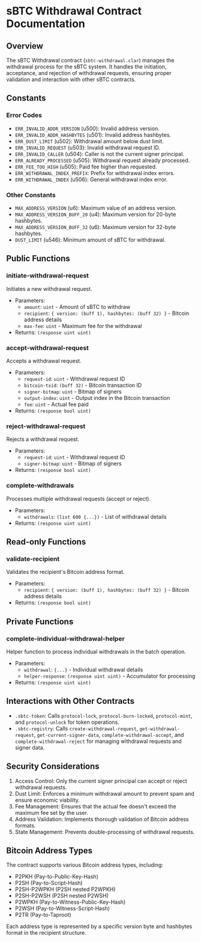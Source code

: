 # sBTC Withdrawal Contract Documentation

## Overview

The sBTC Withdrawal contract (`sbtc-withdrawal.clar`) manages the withdrawal process for the sBTC system. It handles the initiation, acceptance, and rejection of withdrawal requests, ensuring proper validation and interaction with other sBTC contracts.

## Constants

### Error Codes

- `ERR_INVALID_ADDR_VERSION` (u500): Invalid address version.
- `ERR_INVALID_ADDR_HASHBYTES` (u501): Invalid address hashbytes.
- `ERR_DUST_LIMIT` (u502): Withdrawal amount below dust limit.
- `ERR_INVALID_REQUEST` (u503): Invalid withdrawal request ID.
- `ERR_INVALID_CALLER` (u504): Caller is not the current signer principal.
- `ERR_ALREADY_PROCESSED` (u505): Withdrawal request already processed.
- `ERR_FEE_TOO_HIGH` (u505): Paid fee higher than requested.
- `ERR_WITHDRAWAL_INDEX_PREFIX`: Prefix for withdrawal index errors.
- `ERR_WITHDRAWAL_INDEX` (u506): General withdrawal index error.

### Other Constants

- `MAX_ADDRESS_VERSION` (u6): Maximum value of an address version.
- `MAX_ADDRESS_VERSION_BUFF_20` (u4): Maximum version for 20-byte hashbytes.
- `MAX_ADDRESS_VERSION_BUFF_32` (u6): Maximum version for 32-byte hashbytes.
- `DUST_LIMIT` (u546): Minimum amount of sBTC for withdrawal.

## Public Functions

### initiate-withdrawal-request

Initiates a new withdrawal request.

- Parameters:
  - `amount`: `uint` - Amount of sBTC to withdraw
  - `recipient`: `{ version: (buff 1), hashbytes: (buff 32) }` - Bitcoin address details
  - `max-fee`: `uint` - Maximum fee for the withdrawal
- Returns: `(response uint uint)`

### accept-withdrawal-request

Accepts a withdrawal request.

- Parameters:
  - `request-id`: `uint` - Withdrawal request ID
  - `bitcoin-txid`: `(buff 32)` - Bitcoin transaction ID
  - `signer-bitmap`: `uint` - Bitmap of signers
  - `output-index`: `uint` - Output index in the Bitcoin transaction
  - `fee`: `uint` - Actual fee paid
- Returns: `(response bool uint)`

### reject-withdrawal-request

Rejects a withdrawal request.

- Parameters:
  - `request-id`: `uint` - Withdrawal request ID
  - `signer-bitmap`: `uint` - Bitmap of signers
- Returns: `(response bool uint)`

### complete-withdrawals

Processes multiple withdrawal requests (accept or reject).

- Parameters:
  - `withdrawals`: `(list 600 {...})` - List of withdrawal details
- Returns: `(response uint uint)`

## Read-only Functions

### validate-recipient

Validates the recipient's Bitcoin address format.

- Parameters:
  - `recipient`: `{ version: (buff 1), hashbytes: (buff 32) }` - Bitcoin address details
- Returns: `(response bool uint)`

## Private Functions

### complete-individual-withdrawal-helper

Helper function to process individual withdrawals in the batch operation.

- Parameters:
  - `withdrawal`: `{...}` - Individual withdrawal details
  - `helper-response`: `(response uint uint)` - Accumulator for processing
- Returns: `(response uint uint)`

## Interactions with Other Contracts

- `.sbtc-token`: Calls `protocol-lock`, `protocol-burn-locked`, `protocol-mint`, and `protocol-unlock` for token operations.
- `.sbtc-registry`: Calls `create-withdrawal-request`, `get-withdrawal-request`, `get-current-signer-data`, `complete-withdrawal-accept`, and `complete-withdrawal-reject` for managing withdrawal requests and signer data.

## Security Considerations

1. Access Control: Only the current signer principal can accept or reject withdrawal requests.
2. Dust Limit: Enforces a minimum withdrawal amount to prevent spam and ensure economic viability.
3. Fee Management: Ensures that the actual fee doesn't exceed the maximum fee set by the user.
4. Address Validation: Implements thorough validation of Bitcoin address formats.
5. State Management: Prevents double-processing of withdrawal requests.

## Bitcoin Address Types

The contract supports various Bitcoin address types, including:

- P2PKH (Pay-to-Public-Key-Hash)
- P2SH (Pay-to-Script-Hash)
- P2SH-P2WPKH (P2SH nested P2WPKH)
- P2SH-P2WSH (P2SH nested P2WSH)
- P2WPKH (Pay-to-Witness-Public-Key-Hash)
- P2WSH (Pay-to-Witness-Script-Hash)
- P2TR (Pay-to-Taproot)

Each address type is represented by a specific version byte and hashbytes format in the recipient structure.
